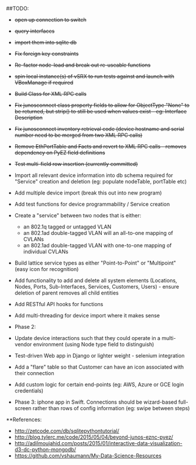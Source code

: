 ##TODO:

* ~~open up connection to switch~~
* ~~query interfaces~~
* ~~import them into sqlite db~~
* ~~Fix foreign key constraints~~
* ~~Re-factor node-load and break out re-useable functions~~
* ~~spin local instance(s) of vSRX to run tests against and launch with VBoxManage if required~~
* ~~Build Class for XML RPC calls~~
* ~~Fix junosconnect class property fields to allow for ObjectType "None" to be returned, but strip() to still be used when values exist - eg: Interface Description~~
* ~~Fix junosconnect inventory retrieval code (device hostname and serial number need to be merged from two XML RPC calls)~~
* ~~Remove EthPortTable and Facts and revert to XML RPC calls - removes dependency on PyEZ field definitions~~
* ~~Test multi-field row insertion (currently committed)~~
* Import all relevant device information into db schema required for "Service" creation and deletion (eg: populate nodeTable, portTable etc)
* Add multiple device import (break this out into new program)
* Add test functions for device programmability / Service creation
* Create a "service" between two nodes that is either:
	* an 802.1q tagged or untagged VLAN
	* an 802.1ad double-tagged VLAN will an all-to-one mapping of CVLANs
	* an 802.1ad double-tagged VLAN with one-to-one mapping of individual CVLANs
* Build lattice service types as either "Point-to-Point" or "Multipoint" (easy icon for recognition)
* Add functionality to add and delete all system elements (Locations, Nodes, Ports, Sub-Interfaces, Services, Customers, Users) - ensure deletion of parent removes all child entities
* Add RESTful API hooks for functions
* Add multi-threading for device import where it makes sense

* Phase 2: 
* Update device interactions such that they could operate in a multi-vendor environment (using Node type field to distinguish)
* Test-driven Web app in Django or lighter weight - selenium integration
* Add a "flare" table so that Customer can have an icon associated with their connection
* Add custom logic for certain end-points (eg: AWS, Azure or GCE login credentials)
* Phase 3: iphone app in Swift.  Connections should be wizard-based full-screen rather than rows of config information (eg: swipe between steps)

**References:
* http://zetcode.com/db/sqlitepythontutorial/
* http://blog.tylerc.me/code/2015/05/04/beyond-junos-eznc-pyez/
* http://adilmoujahid.com/posts/2015/01/interactive-data-visualization-d3-dc-python-mongodb/
* https://github.com/vshaumann/My-Data-Science-Resources